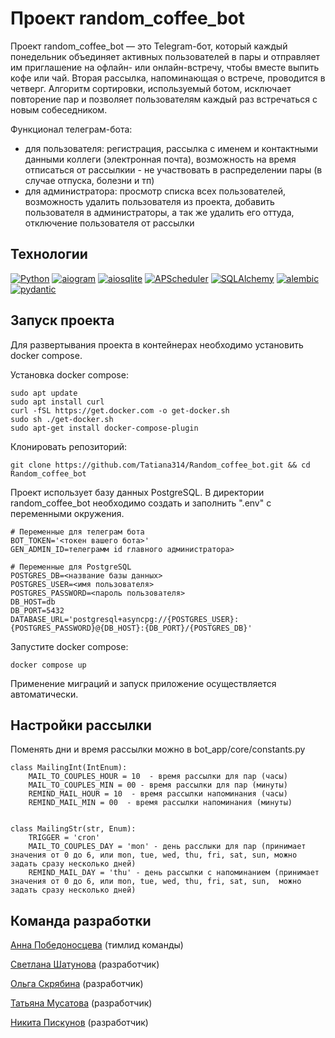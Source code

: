 # Проект random_coffee_bot


Проект random_coffee_bot — это Telegram-бот, который каждый понедельник объединяет активных пользователей в пары и отправляет им приглашение на офлайн- или онлайн-встречу, чтобы вместе выпить кофе или чай. Вторая рассылка, напоминающая о встрече, проводится в четверг. Алгоритм сортировки, используемый ботом, исключает повторение пар и позволяет пользователям каждый раз встречаться с новым собеседником.

Функционал телеграм-бота:
- для пользователя: регистрация, рассылка с именем и контактными данными коллеги (электронная почта), возможность на время отписаться от рассылкии -  не участвовать в распределении пары (в случае отпуска, болезни и тп) 
- для администратора: просмотр списка всех пользователей, возможность удалить пользователя из проекта, добавить пользователя в администраторы, а так же удалить его оттуда, отключение пользователя от рассылки


## Технологии
[![Python](https://img.shields.io/badge/python-3.11-blue?logo=python)](https://www.python.org/)
[![aiogram](https://img.shields.io/badge/aiogram-3.4-blue)](https://docs.aiogram.dev/en/latest/)
[![aiosqlite](https://img.shields.io/badge/aiosqlite-blue)](https://pypi.org/project/aiosqlite/)
[![APScheduler](https://img.shields.io/badge/APScheduler-blue)](https://docs-python.ru/packages/modul-apscheduler-python/)
[![SQLAlchemy](https://img.shields.io/badge/SQLAlchemy-blue)](https://docs.sqlalchemy.org/en/20/)
[![alembic](https://img.shields.io/badge/alembic-blue)](https://alembic.sqlalchemy.org/en/latest/)
[![pydantic](https://img.shields.io/badge/pydantic-blue)](https://pydantic-docs.helpmanual.io/)


## Запуск проекта

Для развертывания проекта в контейнерах необходимо установить docker compose.

Установка docker compose:
```
sudo apt update
sudo apt install curl
curl -fSL https://get.docker.com -o get-docker.sh
sudo sh ./get-docker.sh
sudo apt-get install docker-compose-plugin
```

Клонировать репозиторий:
```
git clone https://github.com/Tatiana314/Random_coffee_bot.git && cd Random_coffee_bot
```

Проект использует базу данных PostgreSQL.
В директории random_coffee_bot необходимо создать и заполнить ".env" с переменными окружения.
```
# Переменные для телеграм бота
BOT_TOKEN='<токен вашего бота>'
GEN_ADMIN_ID=телеграмм id главного администратора>

# Переменные для PostgreSQL
POSTGRES_DB=<название базы данных>
POSTGRES_USER=<имя пользователя>
POSTGRES_PASSWORD=<пароль пользователя>
DB_HOST=db
DB_PORT=5432
DATABASE_URL='postgresql+asyncpg://{POSTGRES_USER}:{POSTGRES_PASSWORD}@{DB_HOST}:{DB_PORT}/{POSTGRES_DB}'
```
Запустите docker compose:
```
docker compose up
```
Применение миграций и запуск приложение осуществляется автоматически.

## Настройки рассылки
Поменять дни и время рассылки можно в bot_app/core/constants.py
```
class MailingInt(IntEnum):
    MAIL_TO_COUPLES_HOUR = 10  - время рассылки для пар (часы)
    MAIL_TO_COUPLES_MIN = 00 - время рассылки для пар (минуты)
    REMIND_MAIL_HOUR = 10  - время рассылки напоминания (часы)
    REMIND_MAIL_MIN = 00  - время рассылки напоминания (минуты)


class MailingStr(str, Enum):
    TRIGGER = 'cron'
    MAIL_TO_COUPLES_DAY = 'mon' - день расслыки для пар (принимает значения от 0 до 6, или mon, tue, wed, thu, fri, sat, sun, можно задать сразу несколько дней)
    REMIND_MAIL_DAY = 'thu' - день рассылки с напоминанием (принимает значения от 0 до 6, или mon, tue, wed, thu, fri, sat, sun,  можно задать сразу несколько дней)
```


## Команда разработки

[Анна Победоносцева](https://github.com/ZebraHr) (тимлид команды)

[Светлана Шатунова](https://github.com/SvShatunova) (разработчик)

[Ольга Скрябина](https://github.com/ibonish) (разработчик)

[Татьяна Мусатова](https://github.com/Tatiana314) (разработчик)

[Никита Пискунов](https://github.com/Nikitkosss) (разработчик)
